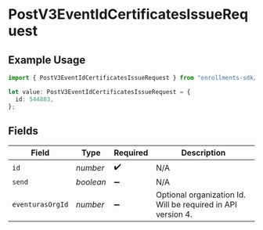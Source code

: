 # PostV3EventIdCertificatesIssueRequest

## Example Usage

```typescript
import { PostV3EventIdCertificatesIssueRequest } from "enrollments-sdk/models/operations";

let value: PostV3EventIdCertificatesIssueRequest = {
  id: 544883,
};
```

## Fields

| Field                                                        | Type                                                         | Required                                                     | Description                                                  |
| ------------------------------------------------------------ | ------------------------------------------------------------ | ------------------------------------------------------------ | ------------------------------------------------------------ |
| `id`                                                         | *number*                                                     | :heavy_check_mark:                                           | N/A                                                          |
| `send`                                                       | *boolean*                                                    | :heavy_minus_sign:                                           | N/A                                                          |
| `eventurasOrgId`                                             | *number*                                                     | :heavy_minus_sign:                                           | Optional organization Id. Will be required in API version 4. |